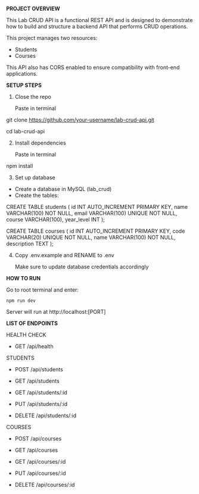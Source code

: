 **PROJECT OVERVIEW**

This Lab CRUD API is a functional REST API and is designed to demonstrate how to build and structure a backend API that performs CRUD operations.

This project manages two resources:

- Students
- Courses

This API also has CORS enabled to ensure compatibility with front-end applications.

**SETUP STEPS**

1. Close the repo

	Paste in terminal

git clone https://github.com/your-username/lab-crud-api.git

cd lab-crud-api

2. Install dependencies
	
	Paste in terminal

npm install

3. Set up database

- Create a database in MySQL (lab_crud)
- Create the tables:

CREATE TABLE students (
  id INT AUTO_INCREMENT PRIMARY KEY,
  name VARCHAR(100) NOT NULL,
  email VARCHAR(100) UNIQUE NOT NULL,
  course VARCHAR(100),
  year_level INT
);

CREATE TABLE courses (
  id INT AUTO_INCREMENT PRIMARY KEY,
  code VARCHAR(20) UNIQUE NOT NULL,
  name VARCHAR(100) NOT NULL,
  description TEXT
);

4. Copy .env.example and RENAME to .env

	Make sure to update database credentials accordingly

**HOW TO RUN**

Go to root terminal and enter:

	npm run dev

Server will run at http://localhost:[PORT]

**LIST OF ENDPOINTS**

HEALTH CHECK

- GET /api/health

STUDENTS

- POST /api/students 

- GET /api/students 

- GET /api/students/:id 

- PUT /api/students/:id 

- DELETE /api/students/:id 

COURSES

- POST /api/courses  

- GET /api/courses  

- GET /api/courses/:id 

- PUT /api/courses/:id 

- DELETE /api/courses/:id 
